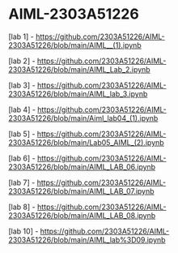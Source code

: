 # AIML-2303A51226
[lab 1] - https://github.com/2303A51226/AIML-2303A51226/blob/main/AIML__(1).ipynb

[lab 2] - https://github.com/2303A51226/AIML-2303A51226/blob/main/AIML_Lab_2.ipynb

[lab 3] - https://github.com/2303A51226/AIML-2303A51226/blob/main/AIML_lab_3.ipynb 

[lab 4] - https://github.com/2303A51226/AIML-2303A51226/blob/main/Aiml_lab04_(1).ipynb

[lab 5] - https://github.com/2303A51226/AIML-2303A51226/blob/main/Lab05_AIML_(2).ipynb

[lab 6] - https://github.com/2303A51226/AIML-2303A51226/blob/main/AIML_LAB_06.ipynb

[lab 7] - https://github.com/2303A51226/AIML-2303A51226/blob/main/AIML_LAB_07.ipynb

[lab 8] - https://github.com/2303A51226/AIML-2303A51226/blob/main/AIML_LAB_08.ipynb

[lab 10] - https://github.com/2303A51226/AIML-2303A51226/blob/main/AIML_lab%3D09.ipynb
